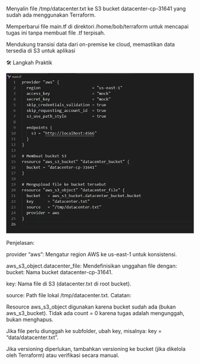 Menyalin file /tmp/datacenter.txt ke S3 bucket datacenter-cp-31641 yang sudah ada menggunakan Terraform.


Memperbarui file main.tf di direktori /home/bob/terraform untuk mencapai tugas ini tanpa membuat file .tf terpisah.


Mendukung transisi data dari on-premise ke cloud, memastikan data tersedia di S3 untuk aplikasi


🛠 Langkah Praktik


![alt text](image-40.png)


Penjelasan:


provider “aws”: Mengatur region AWS ke us-east-1 untuk konsistensi.


aws_s3_object.datacenter_file: Mendefinisikan unggahan file dengan:
bucket: Nama bucket datacenter-cp-31641.


key: Nama file di S3 (datacenter.txt di root bucket).


source: Path file lokal /tmp/datacenter.txt.
Catatan:


Resource aws_s3_object digunakan karena bucket sudah ada (bukan aws_s3_bucket).
Tidak ada count = 0 karena tugas adalah mengunggah, bukan menghapus.


Jika file perlu diunggah ke subfolder, ubah key, misalnya: key = “data/datacenter.txt”.


Jika versioning diperlukan, tambahkan versioning ke bucket (jika dikelola oleh Terraform) atau verifikasi secara manual.
